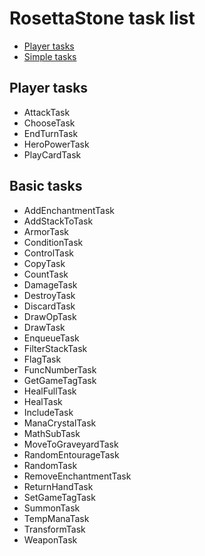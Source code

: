 # RosettaStone task list

- [Player tasks](#player-tasks)
- [Simple tasks](#simple-tasks)

## Player tasks

* AttackTask
* ChooseTask
* EndTurnTask
* HeroPowerTask
* PlayCardTask

## Basic tasks

* AddEnchantmentTask
* AddStackToTask
* ArmorTask
* ConditionTask
* ControlTask
* CopyTask
* CountTask
* DamageTask
* DestroyTask
* DiscardTask
* DrawOpTask
* DrawTask
* EnqueueTask
* FilterStackTask
* FlagTask
* FuncNumberTask
* GetGameTagTask
* HealFullTask
* HealTask
* IncludeTask
* ManaCrystalTask
* MathSubTask
* MoveToGraveyardTask
* RandomEntourageTask
* RandomTask
* RemoveEnchantmentTask
* ReturnHandTask
* SetGameTagTask
* SummonTask
* TempManaTask
* TransformTask
* WeaponTask